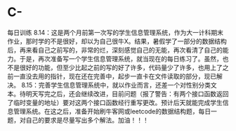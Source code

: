 # C-
每日训练
8.14：这是两个月前第一次写的学生信息管理系统，作为大一计科期末作业，那时学的不是很好，却以为自己很牛X。结果，暑假学了一部分的数据结构后，再来看自己之前写的，非常的烂，深刻感觉自己的无能，再次看清了自己的能力。于是，再次准备写一个学生信息管理系统，就当现在的每日练习了。虽然，也不是很好的功能，但至少比起之前的写的好了许多，代码量少了许多，也用上了之前一直没去用的指针，现在还在完善中，起步一直卡在文件读取的部分，现已解决。
8.15：完善学生信息管理系统中，就以作业而言，还差一个对性别分类文本。待明天写完之后，还会继续改进，目前问题（报了警告：有两个接口函数返回了临时变量的地址）要对这两个接口函数经行重写更改。预计后天就能完成学生信息管理系统。在这之后，准备开始刷牛客网或leetcode的数据结构题，每日一题，对自己的要求是尽量写出多个解法。加油！！！
